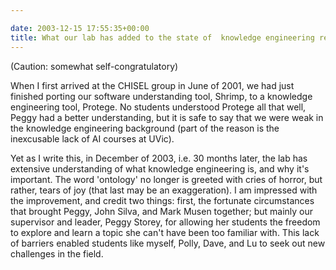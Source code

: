 ```yaml
---

date: 2003-12-15 17:55:35+00:00
title: What our lab has added to the state of  knowledge engineering research
---
```


(Caution: somewhat self-congratulatory)   


When I first arrived at the CHISEL group in June of 2001, we had just finished porting our software understanding tool, Shrimp, to a knowledge engineering tool, Protege.  No students understood Protege all that well, Peggy had a better understanding, but it is safe to say that we were weak in the knowledge engineering background (part of the reason is the inexcusable lack of AI courses at UVic). 

Yet as I write this, in December of 2003, i.e. 30 months later, the lab has extensive understanding of what knowledge engineering is, and why it's important.  The word 'ontology' no longer is greeted with cries of horror, but rather, tears of joy (that last may be an exaggeration).  I am impressed with the improvement, and credit two things: first, the fortunate circumstances that brought Peggy, John Silva, and Mark Musen together; but mainly our supervisor and leader, Peggy Storey, for allowing her students the freedom to explore and learn a topic she can't have been too familiar with.  This lack of barriers enabled students like myself, Polly, Dave, and Lu to seek out new challenges in the field.
